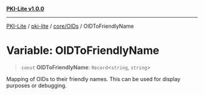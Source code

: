 [**PKI-Lite v1.0.0**](../../../../README.md)

---

[PKI-Lite](../../../../README.md) / [pki-lite](../../../README.md) / [core/OIDs](../README.md) / OIDToFriendlyName

# Variable: OIDToFriendlyName

> `const` **OIDToFriendlyName**: `Record`\<`string`, `string`\>

Mapping of OIDs to their friendly names.
This can be used for display purposes or debugging.

